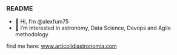### README

- 👋 Hi, I’m @alexfum75
- 👀 I’m interested in astronomy, Data Science, Devops and Agile methodology

find me here: www.articolidiastronomia.com

<!---
alexfum75/alexfum75 is a ✨ special ✨ repository because its `README.md` (this file) appears on your GitHub profile.
You can click the Preview link to take a look at your changes.
--->
